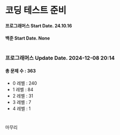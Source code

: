 # 코딩 테스트 준비

#### 프로그래머스 Start Date. 24.10.16
#### 백준 Start Date. None

# 
### 프로그래머스 Update Date. 2024-12-08 20:14
#### 총 문제 수 : 363
- 0 레벨 : 240
- 1 레벨 : 84
- 2 레벨 : 31
- 3 레벨 : 7
- 4 레벨 : 1

# 
마무리

# 
